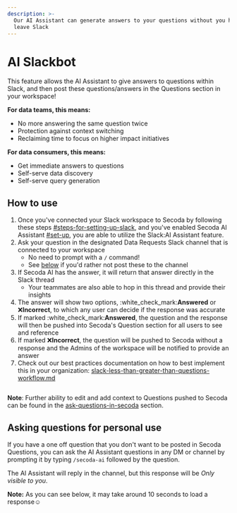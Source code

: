 ```yaml
---
description: >-
  Our AI Assistant can generate answers to your questions without you having to
  leave Slack
---
```


# AI Slackbot

This feature allows the AI Assistant to give answers to questions within Slack, and then post these questions/answers in the Questions section in your workspace!

**For data teams, this means:**

* No more answering the same question twice
* Protection against context switching
* Reclaiming time to focus on higher impact initiatives

**For data consumers, this means:**

* Get immediate answers to questions
* Self-serve data discovery
* Self-serve query generation

## How to use

1. Once you've connected your Slack workspace to Secoda by following these steps [#steps-for-setting-up-slack](./#steps-for-setting-up-slack "mention"), and you've enabled Secoda AI Assistant [#set-up](../../../features/ai-assistant/#set-up "mention"), you are able to utilize the Slack:AI Assistant feature.
2. Ask your question in the designated Data Requests Slack channel that is connected to your workspace
   * No need to prompt with a `/` command!
   * See [below](slack-ai-assistant.md#asking-questions-for-personal-use) if you'd rather not post these to the channel
3. If Secoda AI has the answer, it will return that answer directly in the Slack thread
   * Your teammates are also able to hop in this thread and provide their insights
4. The answer will show two options, :white\_check\_mark:**Answered** or :x:**Incorrect**, to which any user can decide if the response was accurate
5. If marked :white\_check\_mark:**Answered**, the question and the response will then be pushed into Secoda's Question section for all users to see and reference
6. If marked :x:**Incorrect**, the question will be pushed to Secoda without a response and the Admins of the workspace will be notified to provide an answer
7. Check out our best practices documentation on how to best implement this in your organization: [slack-less-than-greater-than-questions-workflow.md](../../../readme/best-practices/slack-less-than-greater-than-questions-workflow.md "mention")

<figure><img src="https://secoda-public-media-assets.s3.amazonaws.com/Slack%20AI_2%20(2).gif" alt=""><figcaption></figcaption></figure>

**Note**: Further ability to edit and add context to Questions pushed to Secoda can be found in the [ask-questions-in-secoda](../../../features/ask-questions-in-secoda/ "mention") section.

## Asking questions for personal use

If you have a one off question that you don't want to be posted in Secoda Questions, you can ask the AI Assistant questions in any DM or channel by prompting it by typing `/secoda-ai` followed by the question.

The AI Assistant will reply in the channel, but this response will be _Only visible to you_.

**Note:** As you can see below, it may take around 10 seconds to load a response:relaxed:

<figure><img src="https://secoda-public-media-assets.s3.amazonaws.com/Kapture%202023-06-12%20at%2017.29.32%20(1).gif" alt=""><figcaption></figcaption></figure>
